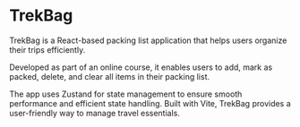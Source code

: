 # TrekBag

TrekBag is a React-based packing list application that helps users organize their trips efficiently.

Developed as part of an online course, it enables users to add, mark as packed, delete, and clear all items in their packing list.

The app uses Zustand for state management to ensure smooth performance and efficient state handling. Built with Vite, TrekBag provides a user-friendly way to manage travel essentials.
